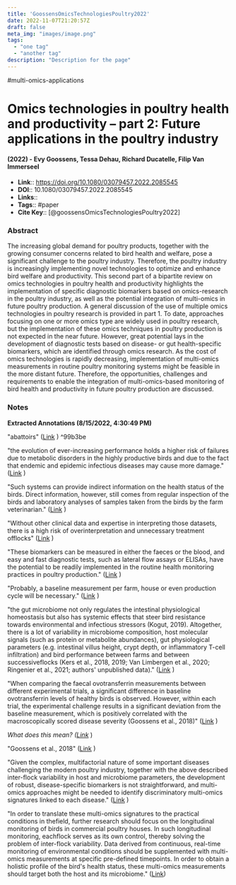 ```yaml
---
title: 'GoossensOmicsTechnologiesPoultry2022'
date: 2022-11-07T21:20:57Z
draft: false
meta_img: "images/image.png"
tags:
  - "one tag"
  - "another tag"
description: "Description for the page"
---
```


#multi-omics-applications
# Omics technologies in poultry health and productivity – part 2: Future applications in the poultry industry
#### (2022) - Evy Goossens, Tessa Dehau, Richard Ducatelle, Filip Van Immerseel
- **Link**:: https://doi.org/10.1080/03079457.2022.2085545
- **DOI**:: 10.1080/03079457.2022.2085545
- **Links**:: 
- **Tags**:: #paper
- **Cite Key**:: [@goossensOmicsTechnologiesPoultry2022] 

### Abstract
The increasing global demand for poultry products, together with the growing consumer concerns related to bird health and welfare, pose a significant challenge to the poultry industry. Therefore, the poultry industry is increasingly implementing novel technologies to optimize and enhance bird welfare and productivity. This second part of a bipartite review on omics technologies in poultry health and productivity highlights the implementation of specific diagnostic biomarkers based on omics-research in the poultry industry, as well as the potential integration of multi-omics in future poultry production. A general discussion of the use of multiple omics technologies in poultry research is provided in part 1. To date, approaches focusing on one or more omics type are widely used in poultry research, but the implementation of these omics techniques in poultry production is not expected in the near future. However, great potential lays in the development of diagnostic tests based on disease- or gut health-specific biomarkers, which are identified through omics research. As the cost of omics technologies is rapidly decreasing, implementation of multi-omics measurements in routine poultry monitoring systems might be feasible in the more distant future. Therefore, the opportunities, challenges and requirements to enable the integration of multi-omics-based monitoring of bird health and productivity in future poultry production are discussed.

### Notes
<b>Extracted Annotations (8/15/2022, 4:30:49 PM)</b> 

"abattoirs" ([Link](zotero://open-pdf/library/items/PFQJ4A67?page=2) ) ^99b3be

"the evolution of ever-increasing performance holds a higher risk of failures due to metabolic disorders in the highly productive birds and due to the fact that endemic and epidemic infectious diseases may cause more damage." ([Link](zotero://open-pdf/library/items/PFQJ4A67?page=2) )

"Such systems can provide indirect information on the health status of the birds. Direct information, however, still comes from regular inspection of the birds and laboratory analyses of samples taken from the birds by the farm veterinarian." ([Link](zotero://open-pdf/library/items/PFQJ4A67?page=2) )

"Without other clinical data and expertise in interpreting those datasets, there is a high risk of overinterpretation and unnecessary treatment offlocks" ([Link](zotero://open-pdf/library/items/PFQJ4A67?page=3) )

"These biomarkers can be measured in either the faeces or the blood, and easy and fast diagnostic tests, such as lateral flow assays or ELISAs, have the potential to be readily implemented in the routine health monitoring practices in poultry production." ([Link](zotero://open-pdf/library/items/PFQJ4A67?page=3) )

"Probably, a baseline measurement per farm, house or even production cycle will be necessary." ([Link](zotero://open-pdf/library/items/PFQJ4A67?page=3) )

"the gut microbiome not only regulates the intestinal physiological homeostasis but also has systemic effects that steer bird resistance towards environmental and infectious stressors (Kogut, 2019). Altogether, there is a lot of variability in microbiome composition, host molecular signals (such as protein or metabolite abundances), gut physiological parameters (e.g. intestinal villus height, crypt depth, or inflammatory T-cell infiltration) and bird performance between farms and between successiveflocks (Kers et al., 2018, 2019; Van Limbergen et al., 2020; Ringenier et al., 2021; authors' unpublished data)." ([Link](zotero://open-pdf/library/items/PFQJ4A67?page=3) )

"When comparing the faecal ovotransferrin measurements between different experimental trials, a significant difference in baseline ovotransferrin levels of healthy birds is observed. However, within each trial, the experimental challenge results in a significant deviation from the baseline measurement, which is positively correlated with the macroscopically scored disease severity (Goossens et al., 2018)" ([Link](zotero://open-pdf/library/items/PFQJ4A67?page=3) )

<i>What does this mean? ([Link](zotero://open-pdf/library/items/PFQJ4A67?page=3)</i> )

"Goossens et al., 2018" ([Link](zotero://open-pdf/library/items/PFQJ4A67?page=3) )

"Given the complex, multifactorial nature of some important diseases challenging the modern poultry industry, together with the above described inter-flock variability in host and microbiome parameters, the development of robust, disease-specific biomarkers is not straightforward, and multi-omics approaches might be needed to identify discriminatory multi-omics signatures linked to each disease." ([Link](zotero://open-pdf/library/items/PFQJ4A67?page=4) )

"In order to translate these multi-omics signatures to the practical conditions in thefield, further research should focus on the longitudinal monitoring of birds in commercial poultry houses. In such longitudinal monitoring, eachflock serves as its own control, thereby solving the problem of inter-flock variability. Data derived from continuous, real-time monitoring of environmental conditions should be supplemented with multi-omics measurements at specific pre-defined timepoints. In order to obtain a holistic profile of the bird's health status, these multi-omics measurements should target both the host and its microbiome." ([Link](zotero://open-pdf/library/items/PFQJ4A67?page=5))